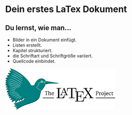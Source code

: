 # Dein erstes LaTex Dokument


## Du lernst, wie man...

- Bilder in ein Dokument einfügt.
- Listen erstellt.
- Kapitel strukturiert.
- die Schriftart und Schriftgröße variiert.
- Quellcode einbindet.


<img src="latex2.png" alt="latex" width="350"/>
